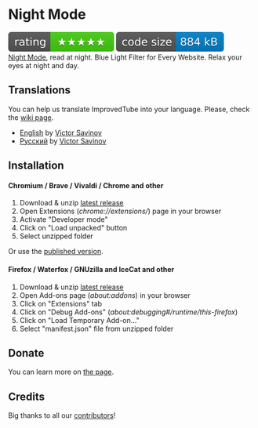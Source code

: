 # Night Mode
![](/assets/rating.svg) ![](/assets/size.svg)</br>
[Night Mode](https://chrome.google.com/webstore/detail/night-mode/declgfomkjdohhjbcfemjklfebflhefl), read at night. Blue Light Filter for Every Website. Relax your eyes at night and day.

## Translations

You can help us translate ImprovedTube into your language. Please, check the [wiki page](https://github.com/ImprovedTube/ImprovedTube/wiki/Translations).

* [English](https://github.com/victor-savinov/night-mode/blob/master/_locales/en/messages.json) by [Victor Savinov](https://github.com/victor-savinov)
* [Русский](https://github.com/victor-savinov/night-mode/blob/master/_locales/ru/messages.json) by [Victor Savinov](https://github.com/victor-savinov)


## Installation

#### Chromium / Brave / Vivaldi / Chrome and other
1. Download & unzip [latest release](https://github.com/victor-savinov/night-mode/releases/latest)
2. Open Extensions (*chrome://extensions/*) page in your browser
3. Activate "Developer mode"
4. Click on "Load unpacked" button
5. Select unzipped folder

Or use the [published version](https://chrome.google.com/webstore/detail/night-mode/declgfomkjdohhjbcfemjklfebflhefl).

#### Firefox / Waterfox / GNUzilla and IceCat and other
1. Download & unzip [latest release](https://github.com/victor-savinov/night-mode/releases/latest)
2. Open Add-ons page (*about:addons*) in your browser
3. Click on "Extensions" tab
4. Click on "Debug Add-ons" (*about:debugging#/runtime/this-firefox*)
5. Click on "Load Temporary Add-on…"
6. Select "manifest.json" file from unzipped folder

## Donate

You can learn more on [the page](http://improvedtube.com/donate).

## Credits

Big thanks to all our [contributors](https://github.com/victor-savinov/night-mode/graphs/contributors)!
